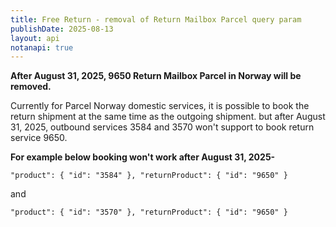 ```yaml
---
title: Free Return - removal of Return Mailbox Parcel query param
publishDate: 2025-08-13
layout: api
notanapi: true
---
```


**After August 31, 2025, 9650 Return Mailbox Parcel in Norway will be removed.**

Currently for Parcel Norway domestic services, it is possible to book the return shipment at the same time as the outgoing shipment.
but after August 31, 2025, outbound services 3584 and 3570 won't support to book return service 9650.

**For example below booking won't work after August 31, 2025-**

``"product": {
"id": "3584"
},
"returnProduct": {
"id": "9650"
}``


and 

``"product": {
"id": "3570"
},
"returnProduct": {
"id": "9650"
}``

